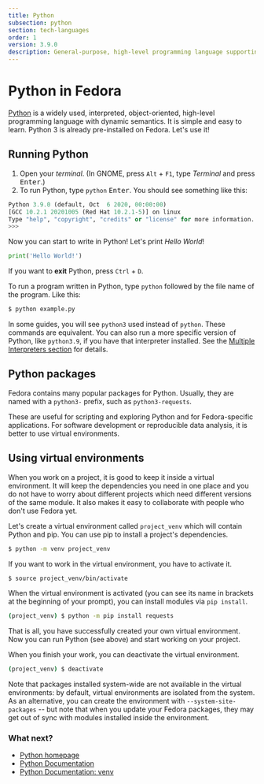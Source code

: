 ```yaml
---
title: Python
subsection: python
section: tech-languages
order: 1
version: 3.9.0
description: General-purpose, high-level programming language supporting multiple programming paradigms.
---
```


# Python in Fedora

[Python](https://www.python.org/) is a widely used, interpreted, object-oriented, high-level programming language with dynamic semantics. It is simple and easy to learn.
Python 3 is already pre-installed on Fedora. Let's use it!

## Running Python

1. Open your _terminal_. (In GNOME, press `Alt` + `F1`, type _Terminal_ and press <kbd>Enter</kbd>.)
2. To run Python, type `python` <kbd>Enter</kbd>. You should see something like this:

```python
Python 3.9.0 (default, Oct  6 2020, 00:00:00) 
[GCC 10.2.1 20201005 (Red Hat 10.2.1-5)] on linux
Type "help", "copyright", "credits" or "license" for more information.
>>> 
```

Now you can start to write in Python! Let's print _Hello World_!

```python
print('Hello World!')
```

If you want to **exit** Python, press `Ctrl` + `D`.

To run a program written in Python, type `python` followed by the file name of the program. Like this:

```bash
$ python example.py
```

In some guides, you will see `python3` used instead of `python`. These commands are equivalent.
You can also run a more specific version of Python, like `python3.9`, if you have that interpreter installed.
See the [Multiple Interpreters section](https://developer.fedoraproject.org/tech/languages/python/multiple-pythons.html) for details.


## Python packages

Fedora contains many popular packages for Python.
Usually, they are named with a `python3-` prefix, such as `python3-requests`.

These are useful for scripting and exploring Python and for Fedora-specific applications.
For software development or reproducible data analysis, it is better to use virtual environments.


## Using virtual environments

When you work on a project, it is good to keep it inside a virtual environment. It will keep the dependencies you need in one place and you do not have to worry about different projects which need different versions of the same module.
It also makes it easy to collaborate with people who don't use Fedora yet.

Let's create a virtual environment called `project_venv` which will contain Python and pip. You can use pip to install a project's dependencies.

```bash
$ python -m venv project_venv
```

If you want to work in the virtual environment, you have to activate it.

```bash
$ source project_venv/bin/activate
```

When the virtual environment is activated (you can see its name in brackets at the beginning of your prompt), you can install modules via `pip install`.

```bash
(project_venv) $ python -m pip install requests
```

That is all, you have successfully created your own virtual environment. Now you can run Python (see above) and start working on your project.

When you finish your work, you can deactivate the virtual environment.

```bash
(project_venv) $ deactivate
```

Note that packages installed system-wide are not available in the virtual environments:
by default, virtual environments are isolated from the system.
As an alternative, you can create the environment with `--system-site-packages` -- but note that when you update your Fedora packages, they may get out of sync with modules installed inside the environment.


### What next?

* [Python homepage](https://www.python.org/)
* [Python Documentation](https://docs.python.org/)
* [Python Documentation: venv](https://docs.python.org/3/library/venv.html#module-venv)
